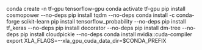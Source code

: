 conda create -n tf-gpu tensorflow-gpu
conda activate tf-gpu
pip install cosmopower --no-deps
pip install tqdm --no-deps
conda install  -c conda-forge scikit-learn
pip install tensorflow_probability --no-deps
pip install tf_keras --no-deps
pip install decorator --no-deps 
pip install dm-tree --no-deps
pip install cloudpickle --no-deps
conda install nvidia::cuda-compiler
export XLA_FLAGS=--xla_gpu_cuda_data_dir=$CONDA_PREFIX
